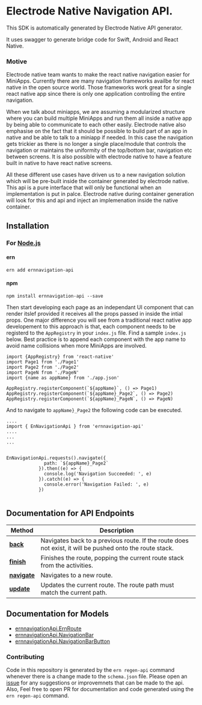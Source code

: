 
# Electrode Native Navigation API.

This SDK is automatically generated by Electrode Native API generator.

It uses swagger to generate bridge code for Swift, Android and React Native.

### Motive

Electrode native team wants to make the react native navigation easier for MiniApps. 
Currently there are many navigation frameworks availbe for react native in the open source world. Those frameworks work great for a single react native app since there is only one application controlling the entire navigation.

When we talk about miniapps, we are assuming a modularized structure where you can build multiple MiniApps and run them all inside a native app by being able to communicate to each other easily. Electrode native also emphasise on the fact that it should be possible to build part of an app in native and be able to talk to a miniapp if needed. 
In this case the navigation gets trickier as there is no longer a single place/module that controls the navigation or maintains the uniformity of the top/bottom bar, navigation etc between screens. 
It is also possible with electrode native to have a feature built in native to have react native screens. 

All these different use cases have driven us to a new navigation solution which will be pre-built inside the container generated by electrode native. 
This api is a pure interface that will only be functional when an implementation is put in palce. Electrode native during container generation will look for this and api and inject an implemenation inside the native container. 

## Installation

### For [Node.js](https://nodejs.org/)

#### ern

```shell
ern add ernnavigation-api
```

#### npm

```shell
npm install ernnavigation-api --save
```

Then start developing each page as an independant UI component that can render itslef provided it receives all the props passed in inside the intial props. 
One major difference you will see from a traditional react native app developement to this approach is that, each component needs to be registerd to the `AppRegistry` in your `index.js` file. 
Find a sample `index.js` below. Best practice is to append each component with the app name to avoid name collisions when more MiniApps are involved.

```
import {AppRegistry} from 'react-native'
import Page1 from './Page1'
import Page2 from './Page2'
import PageN from './PageN'
import {name as appName} from './app.json'

AppRegistry.registerComponent(`${appName}`, () => Page1)
AppRegistry.registerComponent(`${appName}_Page2`, () => Page2)
AppRegistry.registerComponent(`${appName}_PageN`, () => PageN)
```
 
And to navigate to `appName}_Page2` the following code can be executed.

```
....
import { EnNavigationApi } from 'ernnavigation-api'
....
...
...


EnNavigationApi.requests().navigate({
              path: `${appName}_Page2`
            }).then((e) => {
              console.log('Navigation Succeeded: ', e)
            }).catch((e) => {
              console.error('Navigation Failed: ', e)
            })
            
```

## Documentation for API Endpoints

Method | Description
------------ | -------------
[**back**](https://github.com/electrode-io/ern-navigation-api/blob/master/schema.json#L68) | Navigates back to a previous route.  If the route does not exist, it will be pushed onto the route stack.
[**finish**](https://github.com/electrode-io/ern-navigation-api/blob/master/schema.json#L49) | Finishes the route, popping the current route stack from the activities.
[**navigate**](https://github.com/electrode-io/ern-navigation-api/blob/master/schema.json#L11) | Navigates to a new route.
[**update**](https://github.com/electrode-io/ern-navigation-api/blob/master/schema.json#L30) | Updates the current route.  The route path must match the current path.

## Documentation for Models
 - [ernnavigationApi.ErnRoute](https://github.com/electrode-io/ern-navigation-api/blob/master/schema.json#L89)
 - [ernnavigationApi.NavigationBar](https://github.com/electrode-io/ern-navigation-api/blob/master/schema.json#L128)
 - [ernnavigationApi.NavigationBarButton](https://github.com/electrode-io/ern-navigation-api/blob/master/schema.json#L107)

### Contributing

Code in this repository is generated by the `ern regen-api` command whenever there is a change made to the `schema.json` file. Please open an [issue](https://github.com/electrode-io/ern-navigation-api/issues) for any suggestions or improvemnets that can be made to the api. Also, Feel free to open PR for documentation and code generated using the `ern regen-api` command. 

